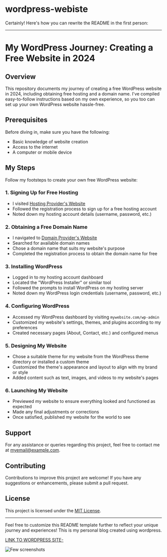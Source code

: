 # wordpress-webiste
Certainly! Here's how you can rewrite the README in the first person:

---

# My WordPress Journey: Creating a Free Website in 2024

## Overview
This repository documents my journey of creating a free WordPress website in 2024, including obtaining free hosting and a domain name. I've compiled easy-to-follow instructions based on my own experience, so you too can set up your own WordPress website hassle-free.

## Prerequisites
Before diving in, make sure you have the following:
- Basic knowledge of website creation
- Access to the internet
- A computer or mobile device

## My Steps
Follow my footsteps to create your own free WordPress website:

### 1. Signing Up for Free Hosting
- I visited [Hosting Provider's Website](https://dash.infinityfree.com/)
- Followed the registration process to sign up for a free hosting account
- Noted down my hosting account details (username, password, etc.)

### 2. Obtaining a Free Domain Name
- I navigated to [Domain Provider's Website](https://dash.infinityfree.com/)
- Searched for available domain names
- Chose a domain name that suits my website's purpose
- Completed the registration process to obtain the domain name for free

### 3. Installing WordPress
- Logged in to my hosting account dashboard
- Located the "WordPress Installer" or similar tool
- Followed the prompts to install WordPress on my hosting server
- Noted down my WordPress login credentials (username, password, etc.)

### 4. Configuring WordPress
- Accessed my WordPress dashboard by visiting `mywebsite.com/wp-admin`
- Customized my website's settings, themes, and plugins according to my preferences
- Created necessary pages (About, Contact, etc.) and configured menus

### 5. Designing My Website
- Chose a suitable theme for my website from the WordPress theme directory or installed a custom theme
- Customized the theme's appearance and layout to align with my brand or style
- Added content such as text, images, and videos to my website's pages

### 6. Launching My Website
- Previewed my website to ensure everything looked and functioned as expected
- Made any final adjustments or corrections
- Once satisfied, published my website for the world to see

## Support
For any assistance or queries regarding this project, feel free to contact me at [myemail@example.com](mailto:myemail@example.com).

## Contributing
Contributions to improve this project are welcome! If you have any suggestions or enhancements, please submit a pull request.

## License
This project is licensed under the [MIT License](LICENSE).

---

Feel free to customize this README template further to reflect your unique journey and experiences!
This is my personal blog created using wordpress.

[LINK TO WORDPRESS SITE-]( https://surabhisblog.infinityfreeapp.com/)

![Few screenshots](s1.jpeg)
